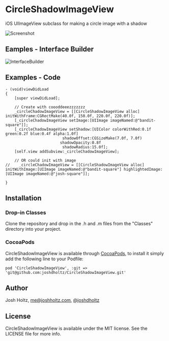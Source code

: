 CircleShadowImageView
=====================

iOS UIImageView subclass for making a circle image with a shadow

![Screenshot](https://raw.github.com/joshdholtz/CircleShadowImageView/master/Screenshots/screenshot.png)

## Eamples - Interface Builder

![InterfaceBuilder](https://raw.github.com/joshdholtz/CircleShadowImageView/master/Screenshots/example_ib.png)

## Examples - Code

````objc
- (void)viewDidLoad
{
    [super viewDidLoad];

    // Create with coooddeeezzzzzzz
    _circleChadowImageView = [[CircleShadowImageView alloc] initWithFrame:CGRectMake(40.0f, 150.0f, 220.0f, 220.0f)];
    [_circleChadowImageView setImage:[UIImage imageNamed:@"bandit-square"]];
    [_circleChadowImageView setShadow:[UIColor colorWithRed:0.1f green:0.2f blue:0.4f alpha:1.0f]
                         shadowOffset:CGSizeMake(7.0f, 7.0f)
                        shadowOpacity:0.8f
                         shadowRadius:15.0f];
    [self.view addSubview:_circleChadowImageView];
    
    // OR could init with image
//    _circleChadowImageView = [[CircleShadowImageView alloc] initWithImage:[UIImage imageNamed:@"bandit-square"] highlightedImage:[UIImage imageNamed:@"josh-square"]];

}

````

## Installation

### Drop-in Classes
Clone the repository and drop in the .h and .m files from the "Classes" directory into your project.

### CocoaPods
CircleShadowImageView is available through [CocoaPods](http://cocoapods.org), to install
it simply add the following line to your Podfile:

    pod 'CircleShadowImageView', :git => 'git@github.com:joshdholtz/CircleShadowImageView.git'

## Author

Josh Holtz, me@joshholtz.com, [@joshdholtz](https://twitter.com/joshdholtz)

## License

CircleShadowImageView is available under the MIT license. See the LICENSE file for more info.
